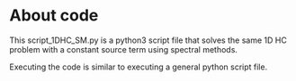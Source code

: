 # About code
This script_1DHC_SM.py is a python3 script file that solves the same 1D HC
problem with a constant source term using spectral methods.

Executing the code is similar to executing a general python script file.
